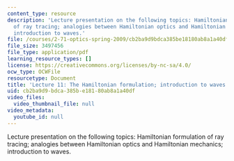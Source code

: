 ```yaml
---
content_type: resource
description: 'Lecture presentation on the following topics: Hamiltonian formulation
  of ray tracing; analogies between Hamiltonian optics and Hamiltonian mechanics;
  introduction to waves.'
file: /courses/2-71-optics-spring-2009/cb2ba9d9bdca385be18180ab8a1a40df_MIT2_71S09_lec11.pdf
file_size: 3497456
file_type: application/pdf
learning_resource_types: []
license: https://creativecommons.org/licenses/by-nc-sa/4.0/
ocw_type: OCWFile
resourcetype: Document
title: 'Lecture 11: The Hamiltonian formulation; introduction to waves'
uid: cb2ba9d9-bdca-385b-e181-80ab8a1a40df
video_files:
  video_thumbnail_file: null
video_metadata:
  youtube_id: null
---
```

Lecture presentation on the following topics: Hamiltonian formulation of ray tracing; analogies between Hamiltonian optics and Hamiltonian mechanics; introduction to waves.